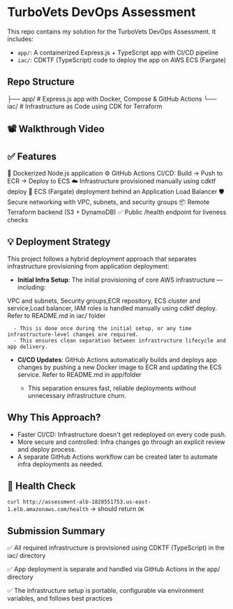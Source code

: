 # TurboVets DevOps Assessment

This repo contains my solution for the TurboVets DevOps Assessment. It includes:

- `app/`: A containerized Express.js + TypeScript app with CI/CD pipeline
- `iac/`: CDKTF (TypeScript) code to deploy the app on AWS ECS (Fargate)

##  Repo Structure

├── app/ # Express.js app with Docker, Compose & GitHub Actions
└── iac/ # Infrastructure as Code using CDK for Terraform


## 📽 Walkthrough Video



## ✅ Features

🐳 Dockerized Node.js application
⚙️ GitHub Actions CI/CD: Build → Push to ECR → Deploy to ECS
☁️ Infrastructure provisioned manually using cdktf deploy
🚀 ECS (Fargate) deployment behind an Application Load Balancer
🛡️ Secure networking with VPC, subnets, and security groups
📦 Remote Terraform backend (S3 + DynamoDB)
✅ Public /health endpoint for liveness checks

## 💡 Deployment Strategy

This project follows a hybrid deployment approach that separates infrastructure provisioning from application deployment:

  - **Initial Infra Setup**: The initial provisioning of core AWS infrastructure — including:

VPC and subnets, Security groups,ECR repository, ECS cluster and service,Load balancer, IAM roles is handled manually using cdktf deploy. Refer to README.md in iac/ folder

      - This is done once during the initial setup, or any time infrastructure-level changes are required.
      - This ensures clean separation between infrastructure lifecycle and app delivery.

  - **CI/CD Updates**: GitHub Actions automatically builds and deploys app changes by pushing a new Docker image to ECR and updating the ECS service. Refer to README.md in app/folder

      - This separation ensures fast, reliable deployments without unnecessary infrastructure churn.

## Why This Approach?

  - Faster CI/CD: Infrastructure doesn't get redeployed on every code push.
  - More secure and controlled: Infra changes go through an explicit review and deploy process. 
  - A separate GitHub Actions workflow can be created later to automate infra deployments as needed.

## 🧪 Health Check


`curl http://assessment-alb-1828551753.us-east-1.elb.amazonaws.com/health` → should return `OK`

## Submission Summary

✅ All required infrastructure is provisioned using CDKTF (TypeScript) in the iac/ directory

✅ App deployment is separate and handled via GitHub Actions in the app/ directory

✅ The infrastructure setup is portable, configurable via environment variables, and follows best practices